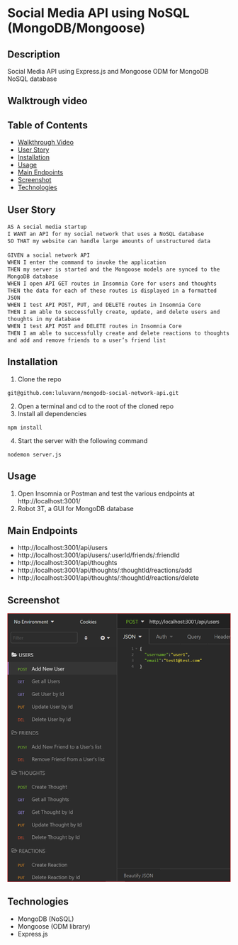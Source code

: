 # Social Media API using NoSQL (MongoDB/Mongoose)

## Description 
Social Media API using Express.js and Mongoose ODM for MongoDB NoSQL database

## Walktrough video
[]()

## Table of Contents

* [Walkthrough Video](#walkthrough-video)
* [User Story](#user-story)
* [Installation](#installation)
* [Usage](#usage)
* [Main Endpoints](#main-endpoints)
* [Screenshot](#screenshot)
* [Technologies](#technologies)

## User Story
````
AS A social media startup
I WANT an API for my social network that uses a NoSQL database
SO THAT my website can handle large amounts of unstructured data

GIVEN a social network API
WHEN I enter the command to invoke the application
THEN my server is started and the Mongoose models are synced to the MongoDB database
WHEN I open API GET routes in Insomnia Core for users and thoughts
THEN the data for each of these routes is displayed in a formatted JSON
WHEN I test API POST, PUT, and DELETE routes in Insomnia Core
THEN I am able to successfully create, update, and delete users and thoughts in my database
WHEN I test API POST and DELETE routes in Insomnia Core
THEN I am able to successfully create and delete reactions to thoughts and add and remove friends to a user’s friend list
````

## Installation
1. Clone the repo 
```
git@github.com:luluvann/mongodb-social-network-api.git
```
2. Open a terminal and cd to the root of the cloned repo
3. Install all dependencies
````
npm install
````
4. Start the server with the following command
````
nodemon server.js
````

## Usage 
1. Open Insomnia or Postman and test the various endpoints at http://localhost:3001/
2. Robot 3T, a GUI for MongoDB database

## Main Endpoints
- http://localhost:3001/api/users
- http://localhost:3001/api/users/:userId/friends/:friendId
- http://localhost:3001/api/thoughts
- http://localhost:3001/api/thoughts/:thoughtId/reactions/add
- http://localhost:3001/api/thoughts/:thoughtId/reactions/delete

## Screenshot
![screenshot](./screenshot.PNG)

## Technologies
- MongoDB (NoSQL)
- Mongoose (ODM library)
- Express.js